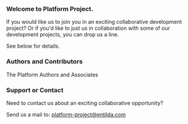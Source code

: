 ### Welcome to Platform Project.
If you would like us to join you in an exciting collaborative development project? Or if you'd like to just us in collaboration with some of our development projects, you can drop us a line. 

See below for details.

### Authors and Contributors
The Platform Authors and Associates

### Support or Contact
Need to contact us about an exciting collaborative opportunity? 

Send us a mail to: platform-project@entilda.com
